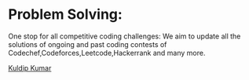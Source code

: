 # Problem Solving:
One stop for all competitive coding challenges:
We aim to update all the solutions of ongoing and past coding contests of Codechef,Codeforces,Leetcode,Hackerrank and many more.

<a href="https://www.linkedin.com/in/kuldip-kumar-b90092188/">Kuldip Kumar</a>
